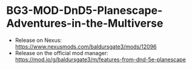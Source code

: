# BG3-MOD-DnD5-Planescape-Adventures-in-the-Multiverse

- Release on Nexus: https://www.nexusmods.com/baldursgate3/mods/12096
- Release on the official mod manager: https://mod.io/g/baldursgate3/m/features-from-dnd-5e-planescape
